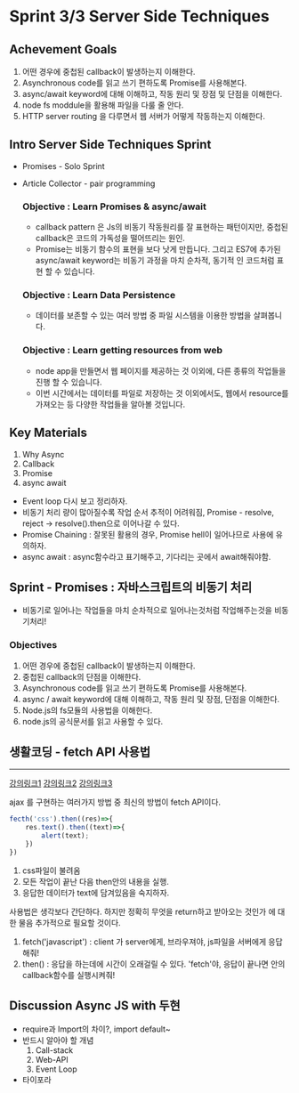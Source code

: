 # Sprint 3/3 Server Side Techniques



## Achevement Goals

1. 어떤 경우에 중첩된 callback이 발생하는지 이해한다.
2. Asynchronous code를 읽고 쓰기 편하도록 Promise를 사용해본다.
3. async/await keyword에 대해 이해하고, 작동 원리 및 장점 및 단점을 이해한다.
4. node fs moddule을 활용해 파일을 다룰 줄 안다.
5. HTTP server routing 을 다루면서 웹 서버가 어떻게 작동하는지 이해한다.

## Intro Server Side Techniques Sprint

- Promises - Solo Sprint

- Article Collector - pair programming

  ### Objective : Learn Promises & async/await

  - callback pattern 은 Js의 비동기 작동원리를 잘 표현하는 패턴이지만, 중첩된 callback은 코드의 가독성을 떨어뜨리는 원인.
  - Promise는 비동기 함수의 표현을 보다 낫게 만듭니다. 그리고 ES7에 추가된 async/await keyword는 비동기 과정을 마치 순차적, 동기적 인 코드처럼 표현 할 수 있습니다.

  ### Objective : Learn Data Persistence

  - 데이터를 보존할 수 있는 여러 방법 중 파일 시스템을 이용한 방법을 살펴봅니다.

  ### Objective : Learn getting resources from web

  - node app을 만들면서 웹 페이지를 제공하는 것 이외에, 다른 종류의 작업들을 진행 할 수 있습니다.
  - 이번 시간에서는 데이터를 파일로 저장하는 것 이외에서도, 웹에서 resource를 가져오는 등 다양한 작업들을 알아볼 것입니다.

## Key Materials

1. Why Async
2. Callback
3. Promise
4. async await

- Event loop 다시 보고 정리하자.
- 비동기 처리 량이 많아질수록 작업 순서 추적이 어려워짐,
  Promise - resolve, reject -> resolve().then으로 이어나갈 수 있다.
- Promise Chaining : 잘못된 활용의 경우, Promise hell이 일어나므로 사용에 유의하자.
- async await : async함수라고 표기해주고, 기다리는 곳에서 await해줘야함.



## Sprint - Promises : 자바스크립트의 비동기 처리

- 비동기로 일어나는 작업들을 마치 순차적으로 일어나는것처럼 작업해주는것을 비동기처리!

### Objectives

1. 어떤 경우에 중첩된 callback이 발생하는지 이해한다.
2. 중첩된 callback의 단점을 이해한다.
3. Asynchronous code를 읽고 쓰기 편하도록 Promise를 사용해본다.
4. async / await keyword에 대해 이해하고, 작동 원리 및 장점, 단점을 이해한다.
5. Node.js의 fs모듈의 사용법을 이해한다.
6. node.js의 공식문서를 읽고 사용할 수 있다.

## 생활코딩 - fetch API 사용법

---

[강의링크1](https://www.youtube.com/watch?v=ufjCFdG_4fo&feature=youtu.be) [강의링크2](www.youtube.com/watch?v=qy3M0Cp0ios&list=PLuHgQVnccGMA9-1PvblBehoGg7Pu1lg6q&index=7) [강의링크3](https://www.youtube.com/watch?v=IKO8Dy_YsiY&list=PLuHgQVnccGMA9-1PvblBehoGg7Pu1lg6q&index=8)

ajax 를 구현하는 여러가지 방법 중 최신의 방법이 fetch API이다.

```javascript
fecth('css').then((res)=>{
    res.text().then((text)=>{
        alert(text);
    })
})
```

1. css파일이 불려옴
2. 모든 작업이 끝난 다음 then안의 내용을 실행.
3. 응답한 데이터가 text에 담겨있음을 숙지하자.

사용법은 생각보다 간단하다. 하지만 정확히 무엇을 return하고 받아오는 것인가 에 대한 물음 추가적으로 필요할 것이다.

1. fetch('javascript') : client 가 server에게, 브라우져야, js파일을 서버에게 응답해줘!
2. then() : 응답을 하는데에 시간이 오래걸릴 수 있다.
   'fetch'야, 응답이 끝나면 안의 callback함수를 실행시켜줘!

## Discussion Async JS with 두현

- require과 Import의 차이?,
  import default~
- 반드시 알아야 할 개념
  1. Call-stack
  2. Web-API
  3. Event Loop
- 타이포라



